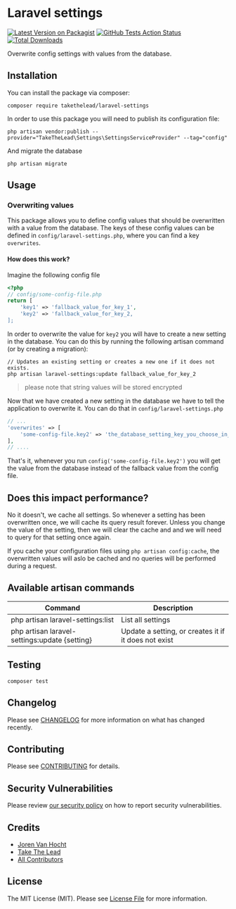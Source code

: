 # Laravel settings

[![Latest Version on Packagist](https://img.shields.io/packagist/v/takethelead/laravel-settings.svg?style=flat-square)](https://packagist.org/packages/takethelead/laravel-settings)
[![GitHub Tests Action Status](https://img.shields.io/github/workflow/status/takethelead/laravel-settings/Tests?label=tests)](https://github.com/takethelead/laravel-settings/actions?query=workflow%3ATests+branch%3Amaster)
[![Total Downloads](https://img.shields.io/packagist/dt/takethelead/laravel-settings.svg?style=flat-square)](https://packagist.org/packages/takethelead/laravel-settings)

Overwrite config settings with values from the database.

## Installation

You can install the package via composer:

```shell
composer require takethelead/laravel-settings
```

In order to use this package you will need to publish its configuration file:

```shell
php artisan vendor:publish --provider="TakeTheLead\Settings\SettingsServiceProvider" --tag="config"
```

And migrate the database

```shell
php artisan migrate
```

## Usage

### Overwriting values
This package allows you to define config values that should be overwritten with a value from the database.
The keys of these config values can be defined in `config/laravel-settings.php`, where you can find a key `overwrites`.

#### How does this work?

Imagine the following config file

```php
<?php 
// config/some-config-file.php
return [
    'key1' => 'fallback_value_for_key_1',
    'key2' => 'fallback_value_for_key_2,
];
```

In order to overwrite the value for `key2` you will have to create a new setting in the database.
You can do this by running the following artisan command (or by creating a migration):

```shell
// Updates an existing setting or creates a new one if it does not exists.
php artisan laravel-settings:update fallback_value_for_key_2
```

> please note that string values will be stored encrypted

Now that we have created a new setting in the database we have to tell the application to overwrite it. You can do that in `config/laravel-settings.php`

```php
// ...
'overwrites' => [
    'some-config-file.key2' => 'the_database_setting_key_you_choose_in_the_previous_step',
],
// ....
```

That's it, whenever you run `config('some-config-file.key2')` you will get the value from the database instead of the fallback value from the config file.

## Does this impact performance?
No it doesn't, we cache all settings. So whenever a setting has been overwritten once, we will cache its query result forever.
Unless you change the value of the setting, then we will clear the cache and and we will need to query for that setting once again.

If you cache your configuration files using `php artisan config:cache`, the overwritten values will aslo be cached and no queries will be performed during a request.

## Available artisan commands

|Command|Description|
|---|---|
|php artisan laravel-settings:list|List all settings|
|php artisan laravel-settings:update {setting}|Update a setting, or creates it if it does not exist|

## Testing

```shell
composer test
```

## Changelog

Please see [CHANGELOG](CHANGELOG.md) for more information on what has changed recently.

## Contributing

Please see [CONTRIBUTING](.github/CONTRIBUTING.md) for details.

## Security Vulnerabilities

Please review [our security policy](../../security/policy) on how to report security vulnerabilities.

## Credits

- [Joren Van Hocht](https://github.com/jorenvh)
- [Take The Lead](https://takethelead.be)
- [All Contributors](../../contributors)

## License

The MIT License (MIT). Please see [License File](LICENSE.md) for more information.

